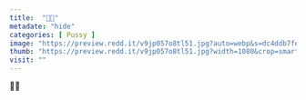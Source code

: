 ```yaml
---
title:  "💋💋"
metadate: "hide"
categories: [ Pussy ]
image: "https://preview.redd.it/v9jp057o8tl51.jpg?auto=webp&s=dc4ddb7fe796ba15aa588186d3cdf6af3279223c"
thumb: "https://preview.redd.it/v9jp057o8tl51.jpg?width=1080&crop=smart&auto=webp&s=d8d0f538e495005fc333dca95c2ee4fcb028891e"
visit: ""
---
```

💋💋
